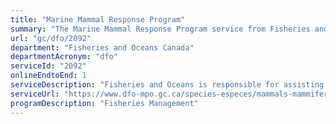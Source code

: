 ```yaml
---
title: "Marine Mammal Response Program"
summary: "The Marine Mammal Response Program service from Fisheries and Oceans Canada is available end-to-end online, according to the GC Service Inventory."
url: "gc/dfo/2092"
department: "Fisheries and Oceans Canada"
departmentAcronym: "dfo"
serviceId: "2092"
onlineEndtoEnd: 1
serviceDescription: "Fisheries and Oceans is responsible for assisting marine mammals and sea turtles in distress. In collaboration with conservation groups and non-governmental organizations, the Department supports marine mammal incident response networks in all regions under the umbrella of the Marine Mammal Response Program."
serviceUrl: "https://www.dfo-mpo.gc.ca/species-especes/mammals-mammiferes/program-programme/index-eng.html"
programDescription: "Fisheries Management"
---
```

